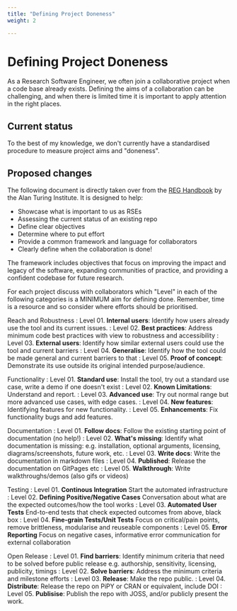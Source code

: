 ```yaml
---
title: "Defining Project Doneness"
weight: 2

---
```


# Defining Project Doneness

As a Research Software Engineer, we often join a collaborative project when a
code base already exists.
Defining the aims of a collaboration can be challenging, and when there is
limited time it is important to apply attention in the right places.

## Current status

To the best of my knowledge, we don't currently have a standardised procedure to
measure project aims and "doneness".

## Proposed changes

The following document is directly taken over from the [REG
Handbook](https://alan-turing-institute.github.io/REG-handbook/docs/how_we_work/defining-done/)
by the Alan Turing Institute. It is designed to help:

- Showcase what is important to us as RSEs
- Assessing the current status of an existing repo
- Define clear objectives
- Determine where to put effort
- Provide a common framework and language for collaborators
- Clearly define when the collaboration is done!

The framework includes objectives that focus on improving the impact and legacy
of the software, expanding communities of practice, and providing a confident
codebase for future research.

For each project discuss with collaborators which "Level" in each of the
following categories is a MINIMUM aim for defining done.
Remember, time is a resource and so consider where efforts should be
prioritised.

Reach and Robustness
: Level 01. **Internal users**: Identify how users already use the tool and its current issues.
: Level 02. **Best practices**: Address minimum code best practices with view to robustness and accessibility
: Level 03. **External users**: Identify how similar external users could use the tool and current barriers
: Level 04. **Generalise**: Identify how the tool could be made general and current barriers to that
: Level 05. **Proof of concept**: Demonstrate its use outside its original intended purpose/audience.

Functionality
: Level 01. **Standard use**: Install the tool, try out a standard use case, write a demo if one doesn't exist
: Level 02. **Known Limitations**: Understand and report.
: Level 03. **Advanced use**: Try out normal range but more advanced use cases, with edge cases.
: Level 04. **New features**: Identifying features for new functionality.
: Level 05. **Enhancements**: Fix functionality bugs and add features.

Documentation
: Level 01. **Follow docs**: Follow the existing starting point of documentation (no help!)
: Level 02. **What's missing**: Identify what documentation is missing: e.g. installation, optional arguments, licensing, diagrams/screenshots, future work, etc.
: Level 03. **Write docs**: Write the documentation in markdown files
: Level 04. **Published**: Release the documentation on GitPages etc
: Level 05. **Walkthrough**: Write walkthroughs/demos (also gifs or videos)

Testing
: Level 01. **Continous Integration** Start the automated infrastructure
: Level 02. **Defining Positive/Negative Cases** Conversation about what are the expected outcomes/how the tool works
: Level 03. **Automated User Tests** End-to-end tests that check expected outcomes from above, black box
: Level 04. **Fine-grain Tests/Unit Tests** Focus on critical/pain points, remove brittleness, modularise and reuseable components
: Level 05. **Error Reporting** Focus on negative cases, informative error communication for external collaboration

Open Release
: Level 01. **Find barriers**: Identify minimum criteria that need to be solved before public release e.g. authorship, sensitivity, licensing, publicity, timings
: Level 02. **Solve barriers**: Address the minimum criteria and milestone efforts
: Level 03. **Release**: Make the repo public.
: Level 04. **Distribute**: Release the repo on PiPY or CRAN or equivalent, include DOI
: Level 05. **Publisise**: Publish the repo with JOSS, and/or publicly present the work.

